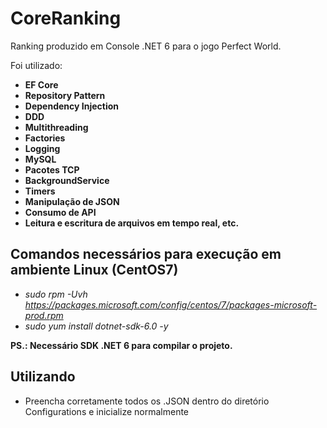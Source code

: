 # **CoreRanking**

Ranking produzido em Console .NET 6 para o jogo Perfect World. 

Foi utilizado:

* **EF Core**
* **Repository Pattern**
* **Dependency Injection**
* **DDD**
* **Multithreading**
* **Factories**
* **Logging**
* **MySQL**
* **Pacotes TCP**
* **BackgroundService**
* **Timers**
* **Manipulação de JSON**
* **Consumo de API**
* **Leitura e escritura de arquivos em tempo real, etc.**

## Comandos necessários para execução em ambiente Linux (CentOS7)
* *sudo rpm -Uvh https://packages.microsoft.com/config/centos/7/packages-microsoft-prod.rpm*
* *sudo yum install dotnet-sdk-6.0 -y*

**PS.: Necessário SDK .NET 6 para compilar o projeto.**

## Utilizando
* Preencha corretamente todos os .JSON dentro do diretório Configurations e inicialize normalmente
